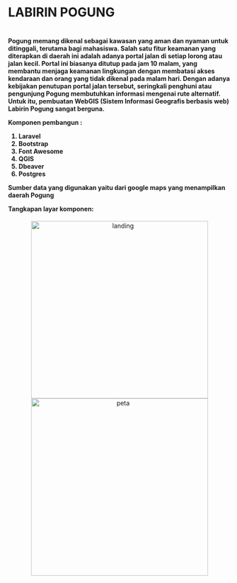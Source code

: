 <h1> LABIRIN POGUNG <h1>

<h4>
Pogung memang dikenal sebagai kawasan yang aman dan nyaman untuk ditinggali, terutama bagi mahasiswa. Salah satu fitur keamanan yang diterapkan di daerah ini adalah adanya portal jalan di setiap lorong atau jalan kecil. Portal ini biasanya ditutup pada jam 10 malam, yang membantu menjaga keamanan lingkungan dengan membatasi akses kendaraan dan orang yang tidak dikenal pada malam hari. Dengan adanya kebijakan penutupan portal jalan tersebut, seringkali penghuni atau pengunjung Pogung membutuhkan informasi mengenai rute alternatif. Untuk itu, pembuatan WebGIS (Sistem Informasi Geografis berbasis web) Labirin Pogung sangat berguna.

Komponen pembangun :   
<ol>
<li>Laravel</li>
<li>Bootstrap</li>
<li>Font Awesome</li>
<li>QGIS</li>
<li>Dbeaver</li>
<li>Postgres</li>
</ol>

Sumber data yang digunakan yaitu dari google maps yang menampilkan daerah Pogung


Tangkapan layar komponen:  
</h4> 
<div align="center">
  <img src="\storage\app\public\images\landing.jpeg" alt="landing" width="400"/>
</div>

<div align="center">
  <img src="\storage\app\public\images\peta.jpeg" alt="peta" width="400"/>
</div>

